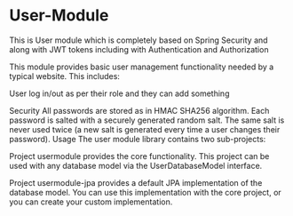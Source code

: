 # User-Module
This is User module which is completely based on Spring Security and along with JWT tokens including with Authentication and Authorization

This module provides basic user management functionality needed by a typical website. This includes:

User log in/out as per their role and they can add something

Security
All passwords are stored as in HMAC SHA256 algorithm. Each password is salted with a securely generated random salt. The same salt is never used twice (a new salt is generated every time a user changes their password).
Usage
The user module library contains two sub-projects:

Project usermodule provides the core functionality. This project can be used with any database model via the UserDatabaseModel interface.

Project usermodule-jpa provides a default JPA implementation of the database model. You can use this implementation with the core project, or you can create your custom implementation.
